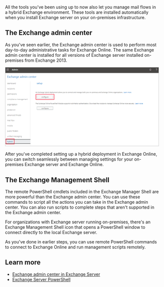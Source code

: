 All the tools you've been using up to now also let you manage mail flows in a hybrid Exchange environment. These tools are installed automatically when you install Exchange server on your on-premises infrastructure.  

## The Exchange admin center 

As you've seen earlier, the Exchange admin center is used to perform most day-to-day administrative tasks for Exchange Online. The same Exchange admin center is installed for all versions of Exchange server installed on-premises from Exchange 2013.  

![A screenshot of the Exchange admin center, showing the hybrid page](../media/4-enable-hybrid-exchange.png)

After you've completed setting up a hybrid deployment in Exchange Online, you can switch seamlessly between managing settings for your on-premises Exchange server and Exchange Online. 

## The Exchange Management Shell 

The remote PowerShell cmdlets included in the Exchange Manager Shell are more powerful than the Exchange admin center. You can use these commands to script all the actions you can take in the Exchange admin center. You can also run scripts to complete steps that aren't supported in the Exchange admin center.  

For organizations with Exchange server running on-premises, there's an Exchange Management Shell icon that opens a PowerShell window to connect directly to the local Exchange server. 

As you've done in earlier steps, you can use remote PowerShell commands to connect to Exchange Online and run management scripts remotely.  

## Learn more  
- [Exchange admin center in Exchange Server](/exchange/architecture/client-access/exchange-admin-center?azure-portal=true) 
- [Exchange Server PowerShell](/powershell/exchange/exchange-server/exchange-management-shell?azure-portal=true) 